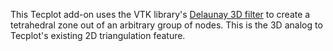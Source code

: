 This Tecplot add-on uses the VTK library's [Delaunay 3D filter](http://www.vtk.org/doc/nightly/html/classvtkDelaunay3D.html) to create a tetrahedral zone out of an arbitrary group of nodes. This is the 3D analog to Tecplot's existing 2D triangulation feature.